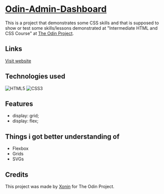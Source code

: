 # [Odin-Admin-Dashboard](http://xonin.me/Odin-Admin-Dashboard/)

This is a project that demonstrates some CSS skills and that is supposed to show or test some skills/lessons demonstrated at "Intermediate HTML and CSS Course" at [The Odin Project](https://theodinproject.com).

## Links
[Visit website](http://xonin.me/Odin-Admin-Dashboard/)

## Technologies used
![HTML5](https://img.shields.io/badge/html5-E34F26.svg?style=for-the-badge&logo=html5&logoColor=FFF)
![CSS3](https://img.shields.io/badge/css3-%231572B6.svg?style=for-the-badge&logo=css3&logoColor=white)
## Features
- display: grid;
- display: flex;

## Things i got better understanding of
- Flexbox
- Grids
- SVGs

## Credits
This project was made by [Xonin](https://github.com/xonin-hush) for The Odin Project.
